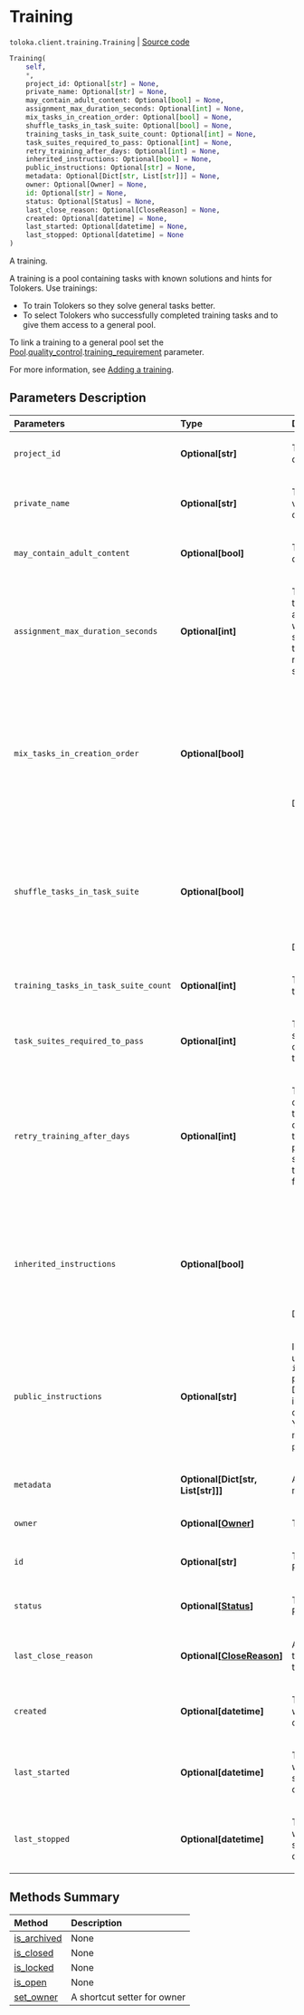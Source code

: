 # Training
`toloka.client.training.Training` | [Source code](https://github.com/Toloka/toloka-kit/blob/v1.1.1/src/client/training.py#L11)

```python
Training(
    self,
    *,
    project_id: Optional[str] = None,
    private_name: Optional[str] = None,
    may_contain_adult_content: Optional[bool] = None,
    assignment_max_duration_seconds: Optional[int] = None,
    mix_tasks_in_creation_order: Optional[bool] = None,
    shuffle_tasks_in_task_suite: Optional[bool] = None,
    training_tasks_in_task_suite_count: Optional[int] = None,
    task_suites_required_to_pass: Optional[int] = None,
    retry_training_after_days: Optional[int] = None,
    inherited_instructions: Optional[bool] = None,
    public_instructions: Optional[str] = None,
    metadata: Optional[Dict[str, List[str]]] = None,
    owner: Optional[Owner] = None,
    id: Optional[str] = None,
    status: Optional[Status] = None,
    last_close_reason: Optional[CloseReason] = None,
    created: Optional[datetime] = None,
    last_started: Optional[datetime] = None,
    last_stopped: Optional[datetime] = None
)
```

A training.


A training is a pool containing tasks with known solutions and hints for Tolokers. Use trainings:
- To train Tolokers so they solve general tasks better.
- To select Tolokers who successfully completed training tasks and to give them access to a general pool.

To link a training to a general pool set the
[Pool](toloka.client.pool.Pool.md).[quality_control](toloka.client.quality_control.QualityControl.md).[training_requirement](toloka.client.quality_control.QualityControl.TrainingRequirement.md)
parameter.

For more information, see [Adding a training](https://toloka.ai/en/docs/guide/concepts/train).

## Parameters Description

| Parameters | Type | Description |
| :----------| :----| :-----------|
`project_id`|**Optional\[str\]**|<p>The ID of the project containing the training.</p>
`private_name`|**Optional\[str\]**|<p>The training name. It is visible to the requester only.</p>
`may_contain_adult_content`|**Optional\[bool\]**|<p>The presence of adult content.</p>
`assignment_max_duration_seconds`|**Optional\[int\]**|<p>Time limit to complete a task suite. Take into account loading a page with a task suite and sending responses to the server. It is recommended that you set at least 60 seconds.</p>
`mix_tasks_in_creation_order`|**Optional\[bool\]**|<ul> <li>True — Tasks are grouped in suites in the order they were created.</li> <li>False — Tasks are chosen for a task suite in a random order.</li> </ul> <p>Default: `True`.</p>
`shuffle_tasks_in_task_suite`|**Optional\[bool\]**|<ul> <li>True — Tasks from a task suite are shuffled on the page.</li> <li>False — Tasks from a task suite are placed on the page in the order they were created.</li> </ul> <p>Default: `True`.</p>
`training_tasks_in_task_suite_count`|**Optional\[int\]**|<p>The number of training tasks in one task suite.</p>
`task_suites_required_to_pass`|**Optional\[int\]**|<p>The number of task suites that must be completed by a Toloker to get a training skill.</p>
`retry_training_after_days`|**Optional\[int\]**|<p>The training can be completed again after the specified number of days to update the training skill. If the parameter is not specified, then the training skill is issued for an unlimited time.</p>
`inherited_instructions`|**Optional\[bool\]**|<ul> <li>True — Project instructions are used in the training.</li> <li>False — Instruction, specified in the `public_instructions` parameter, are used.</li> </ul> <p>Default: `False`.</p>
`public_instructions`|**Optional\[str\]**|<p>Instructions for Tolokers used when the `inherited_instructions` parameter is False. Describe in the instructions how to complete training tasks. You can use HTML markup inside `public_instructions`.</p>
`metadata`|**Optional\[Dict\[str, List\[str\]\]\]**|<p>A dictionary with metadata.</p>
`owner`|**Optional\[[Owner](toloka.client.owner.Owner.md)\]**|<p>The training owner.</p>
`id`|**Optional\[str\]**|<p>The ID of the training. Read only.</p>
`status`|**Optional\[[Status](toloka.client.training.Training.Status.md)\]**|<p>The training status. Read only.</p>
`last_close_reason`|**Optional\[[CloseReason](toloka.client.training.Training.CloseReason.md)\]**|<p>A reason why the training was closed last time. Read only.</p>
`created`|**Optional\[datetime\]**|<p>The UTC date and time when the training was created. Read only.</p>
`last_started`|**Optional\[datetime\]**|<p>The UTC date and time when the training was started last time. Read only.</p>
`last_stopped`|**Optional\[datetime\]**|<p>The UTC date and time when the training was stopped last time. Read only.</p>
## Methods Summary

| Method | Description |
| :------| :-----------|
[is_archived](toloka.client.training.Training.is_archived.md)| None
[is_closed](toloka.client.training.Training.is_closed.md)| None
[is_locked](toloka.client.training.Training.is_locked.md)| None
[is_open](toloka.client.training.Training.is_open.md)| None
[set_owner](toloka.client.training.codegen_setter_for_owner.md)| A shortcut setter for owner
